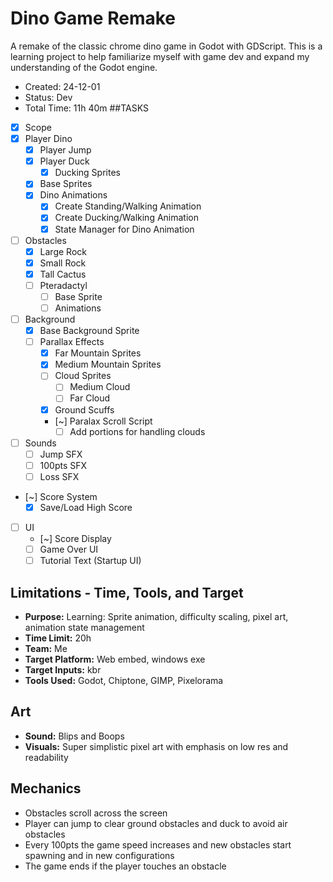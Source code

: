 # Dino Game Remake
A remake of the classic chrome dino game in Godot with GDScript. This is a learning project to help
familiarize myself with game dev and expand my understanding of the Godot engine.
- Created: 24-12-01
- Status: Dev
- Total Time: 11h 40m
##TASKS
- [x] Scope
- [x] Player Dino
	- [x] Player Jump
	- [x] Player Duck
		-[x] Ducking Sprites
	- [x] Base Sprites
	- [x] Dino Animations
		- [x] Create Standing/Walking Animation
		- [x] Create Ducking/Walking Animation
		- [x] State Manager for Dino Animation
- [ ] Obstacles
	- [x] Large Rock
	- [x] Small Rock
	- [x] Tall Cactus
	- [ ] Pteradactyl
		- [ ] Base Sprite
		- [ ] Animations
- [ ] Background 
  - [x] Base Background Sprite
  - [ ] Parallax Effects
	- [x] Far Mountain Sprites
	- [x] Medium Mountain Sprites
	- [ ] Cloud Sprites
		- [ ] Medium Cloud
		- [ ] Far Cloud
	- [x] Ground Scuffs
	- [~] Paralax Scroll Script
		- [ ] Add portions for handling clouds
- [ ] Sounds
	- [ ] Jump SFX
	- [ ] 100pts SFX
	- [ ] Loss SFX
- [~] Score System
	- [x] Save/Load High Score
- [ ] UI
	- [~] Score Display
	- [ ] Game Over UI
	- [ ] Tutorial Text (Startup UI)

## Limitations - Time, Tools, and Target
- **Purpose:** Learning: Sprite animation, difficulty scaling, pixel art, animation state management
- **Time Limit:** 20h
- **Team:** Me
- **Target Platform:** Web embed, windows exe
- **Target Inputs:** kbr
- **Tools Used:** Godot, Chiptone, GIMP, Pixelorama
## Art
- **Sound:** Blips and Boops
- **Visuals:** Super simplistic pixel art with emphasis on low res and readability
## Mechanics
- Obstacles scroll across the screen
- Player can jump to clear ground obstacles and duck to avoid air obstacles
- Every 100pts the game speed increases and new obstacles start spawning and in new configurations
- The game ends if the player touches an obstacle
